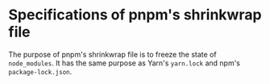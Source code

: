 # Specifications of pnpm's shrinkwrap file

The purpose of pnpm's shrinkwrap file is to freeze the state of `node_modules`. It has the same purpose as Yarn's `yarn.lock`
and npm's `package-lock.json`.
